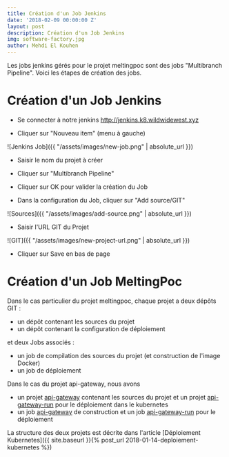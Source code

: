 ```yaml
---
title: Création d'un Job Jenkins
date: '2018-02-09 00:00:00 Z'
layout: post
description: Création d'un Job Jenkins
img: software-factory.jpg
author: Mehdi El Kouhen
---
```


Les jobs jenkins gérés pour le projet meltingpoc sont des jobs "Multibranch Pipeline". Voici les étapes de création des jobs.

# Création d'un Job Jenkins 

* Se connecter à notre jenkins http://jenkins.k8.wildwidewest.xyz

* Cliquer sur "Nouveau item" (menu à gauche)

![Jenkins Job]({{ "/assets/images/new-job.png" | absolute_url }})

* Saisir le nom du projet à créer

* Cliquer sur "Multibranch Pipeline"

* Cliquer sur OK pour valider la création du Job

* Dans la configuration du Job, cliquer sur "Add source/GIT"

![Sources]({{ "/assets/images/add-source.png" | absolute_url }})

* Saisir l'URL GIT du Projet

![GIT]({{ "/assets/images/new-project-url.png" | absolute_url }})

* Cliquer sur Save en bas de page

# Création d'un Job MeltingPoc

Dans le cas particulier du projet meltingpoc, chaque projet a deux dépôts GIT :

* un dépôt contenant les sources du projet
* un dépôt contenant la configuration de déploiement

et deux Jobs associés :

* un job de compilation des sources du projet (et construction de l'image Docker)
* un job de déploiement 

Dans le cas du projet api-gateway, nous avons 

* un projet [api-gateway](https://github.com/SofteamOuest/api-gateway) contenant les sources du projet et un projet [api-gateway-run](https://github.com/SofteamOuest/api-gateway-run) pour le déploiement dans le kubernetes
* un job [api-gateway](http://jenkins.k8.wildwidewest.xyz/job/api-gateway/) de construction et un job [api-gateway-run](http://jenkins.k8.wildwidewest.xyz/job/api-gateway/) pour le déploiement 


La structure des deux projets est décrite dans l'article [Déploiement Kubernetes]({{ site.baseurl }}{% post_url 2018-01-14-deploiement-kubernetes %})